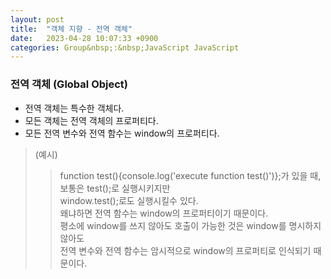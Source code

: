 ```yaml
---
layout: post
title:  "객체 지향 - 전역 객체"
date:   2023-04-28 10:07:33 +0900
categories: Group&nbsp;:&nbsp;JavaScript JavaScript
---
```


### 전역 객체 (Global Object)

- 전역 객체는 특수한 객체다.
- 모든 객체는 전역 객체의 프로퍼티다.
- 모든 전역 변수와 전역 함수는 window의 프로퍼티다.

>(예시)  
>>function test(){console.log('execute function test()')};가 있을 때,  
>>보통은 test();로 실행시키지만  
>>window.test();로도 실행시킬수 있다.  
>>왜냐하면 전역 함수는 window의 프로퍼티이기 때문이다.  
>>평소에 window를 쓰지 않아도 호출이 가능한 것은 window를 명시하지 않아도  
>>전역 변수와 전역 함수는 암시적으로 window의 프로퍼티로 인식되기 때문이다.  